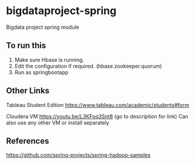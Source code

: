 # bigdataproject-spring
Bigdata project spring module


To run this
-----------

1. Make sure Hbase is running.
2. Edit the configuration if required. (hbase.zookeeper.quorum)
3. Run as springbootapp


Other Links
------------
Tableau Student Edition
https://www.tableau.com/academic/students#form

Cloudera VM
https://youtu.be/L3KFoq3Snt8
(go to description for link)
Can also use any other VM or install separately

References
-----------
https://github.com/spring-projects/spring-hadoop-samples



